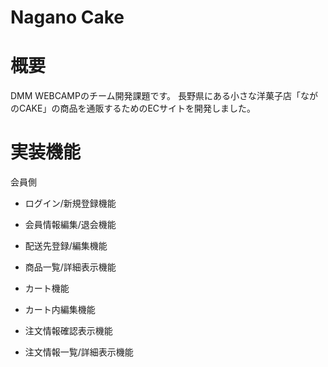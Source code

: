 # Nagano Cake

# 概要

DMM WEBCAMPのチーム開発課題です。 
長野県にある小さな洋菓子店「ながのCAKE」の商品を通販するためのECサイトを開発しました。

# 実装機能

会員側

* ログイン/新規登録機能

* 会員情報編集/退会機能

* 配送先登録/編集機能

* 商品一覧/詳細表示機能

* カート機能

* カート内編集機能

* 注文情報確認表示機能

* 注文情報一覧/詳細表示機能
